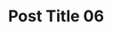 ---
title: 'Post Title 06'
description: 'Description'
pubDate: 'Jun 11 2024'
heroImage: '/images/posts/blog-placeholder-1.jpg'
category: 'blog'
tags: ['consulting'] 
---
